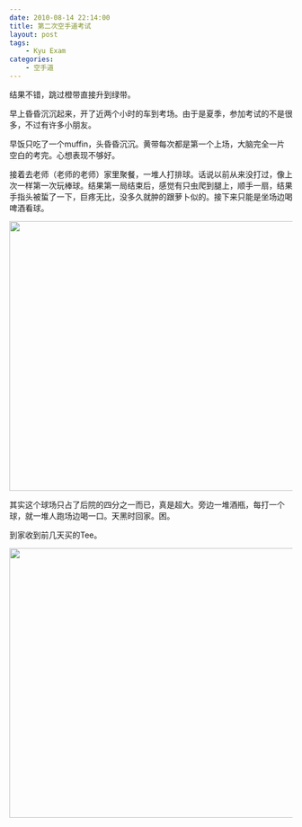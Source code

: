 ```yaml
---
date: 2010-08-14 22:14:00
title: 第二次空手道考试
layout: post
tags:
    - Kyu Exam
categories:
    - 空手道
---
```

结果不错，跳过橙带直接升到绿带。

早上昏昏沉沉起来，开了近两个小时的车到考场。由于是夏季，参加考试的不是很多，不过有许多小朋友。

早饭只吃了一个muffin，头昏昏沉沉。黄带每次都是第一个上场，大脑完全一片空白的考完。心想表现不够好。

接着去老师（老师的老师）家里聚餐，一堆人打排球。话说以前从来没打过，像上次一样第一次玩棒球。结果第一局结束后，感觉有只虫爬到腿上，顺手一扇，结果手指头被蜇了一下，巨疼无比，没多久就肿的跟萝卜似的。接下来只能是坐场边喝啤酒看球。

<img class="alignnone" src="https://lh6.googleusercontent.com/-FbnxS95TvqE/TGdL7DNmzSI/AAAAAAABDos/8qz6cEOztVg/s640/IMG_0093.JPG" alt="" width="640" height="480" />

其实这个球场只占了后院的四分之一而已，真是超大。旁边一堆酒瓶，每打一个球，就一堆人跑场边喝一口。天黑时回家。困。

到家收到前几天买的Tee。

<img class="alignnone" src="https://lh6.googleusercontent.com/-P9xzVE8bzUk/TGdNOIiCHBI/AAAAAAABDow/5d-_Bdi_Lz4/s640/IMG_0099.JPG" alt="" width="640" height="480" />
